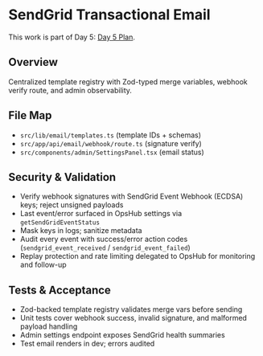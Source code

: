 <!--
AI Summary: Typed template registry, SendGrid webhook verification, error handling, and OpsHub status surfaces for emails.
-->

# SendGrid Transactional Email

This work is part of Day 5: [Day 5 Plan](../planning/DAY_5_PLAN.md).

## Overview

Centralized template registry with Zod-typed merge variables, webhook verify route, and admin observability.

## File Map

- `src/lib/email/templates.ts` (template IDs + schemas)
- `src/app/api/email/webhook/route.ts` (signature verify)
- `src/components/admin/SettingsPanel.tsx` (email status)

## Security & Validation

- Verify webhook signatures with SendGrid Event Webhook (ECDSA) keys; reject unsigned payloads
- Last event/error surfaced in OpsHub settings via `getSendGridEventStatus`
- Mask keys in logs; sanitize metadata
- Audit every event with success/error action codes (`sendgrid_event_received` / `sendgrid_event_failed`)
- Replay protection and rate limiting delegated to OpsHub for monitoring and follow-up

## Tests & Acceptance

- Zod-backed template registry validates merge vars before sending
- Unit tests cover webhook success, invalid signature, and malformed payload handling
- Admin settings endpoint exposes SendGrid health summaries
- Test email renders in dev; errors audited
